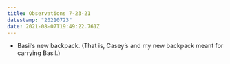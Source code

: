 ```yaml
---
title: Observations 7-23-21
datestamp: "20210723"
date: 2021-08-07T19:49:22.761Z
---
```

- Basil’s new backpack. (That is, Casey’s and my new backpack meant for carrying Basil.)